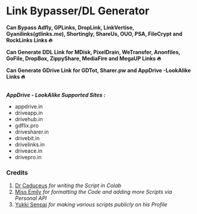 # Link Bypasser/DL Generator

<b>Can Bypass Adfly, GPLinks, DropLink, LinkVertise, Gyanilinks(gtlinks.me), Shortingly, ShareUs, OUO, PSA, FileCrypt and RockLinks Links 🔥</b><br>

<b>Can Generate DDL Link for MDisk, PixelDrain, WeTransfer, Anonfiles, GoFile, DropBox, ZippyShare, MediaFire and MegaUP Links 🔥</b><br>

<b>Can Generate GDrive Link for GDTot, Sharer.pw and AppDrive -LookAlike Links 🔥</b><br><br>

<b><i>AppDrive - LookAlike Supported Sites :</i></b>
 - appdrive.in
 - driveapp.in
 - drivehub.in
 - gdflix.pro
 - drivesharer.in
 - drivebit.in
 - drivelinks.in
 - driveace.in
 - drivepro.in

### Credits
1. [Dr Caduceus](https://github.com/TheCaduceus) <i> for writing the Script in Colab </i>
2. [Miss Emily](https://github.com/missemily2022) <i> for formatting the Code and adding more Scripts via Personal API </i>
3. [Yukki Senpai](https://github.com/xcscxr) <i> for making various scripts publicly on his Profile </i>
